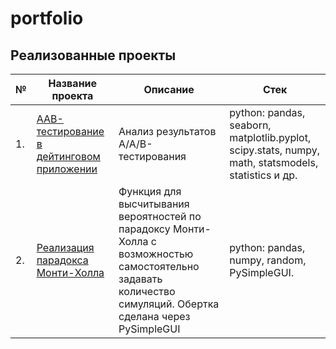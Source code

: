 # portfolio

## Реализованные проекты

| № | Название проекта | Описание | Стек | 
| --- | --- | --- | --- |
| 1. | [ААВ-тестирование в дейтинговом приложении](https://github.com/daria-kondrasheva/portfolio/tree/main/ААВ-тестирование%20в%20дейтинговом%20приложении) | Анализ результатов А/А/В-тестирования | python: pandas, seaborn, matplotlib.pyplot, scipy.stats, numpy, math, statsmodels, statistics и др. |
| 2. | [Реализация парадокса Монти-Холла](https://github.com/daria-kondrasheva/portfolio/tree/main/Реализация%20парадокса%20Монти-Холла) | Функция для высчитывания вероятностей по парадоксу Монти-Холла с возможностью самостоятельно задавать количество симуляций. Обертка сделана через PySimpleGUI | python: pandas, numpy, random, PySimpleGUI. |
